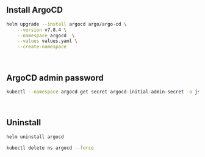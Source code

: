 
## Install ArgoCD

```bash
helm upgrade --install argocd argo/argo-cd \
    --version v7.8.4 \
    --namespace argocd  \
    --values values.yaml \
    --create-namespace
```

<br/>

## ArgoCD admin password

```bash
kubectl --namespace argocd get secret argocd-initial-admin-secret -o jsonpath="{.data.password}" | base64 -d
```


<br/>

## Uninstall

```bash
helm uninstall argocd
```


```bash
kubectl delete ns argocd --force
```